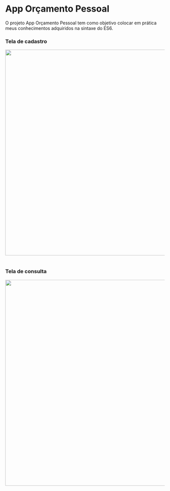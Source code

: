 <h1>App Orçamento Pessoal</h1>

<p> O projeto App Orçamento Pessoal tem como objetivo colocar em prática meus conhecimentos adquiridos na sintaxe do ES6.</p>

<h3>Tela de cadastro</h3>
<img width="650" src="https://user-images.githubusercontent.com/41491555/60633189-e06cb800-9ddf-11e9-9d6b-e09602d1ce14.png">

<br>
<br>

<h3>Tela de consulta</h3>
<img width="650" src="https://user-images.githubusercontent.com/41491555/60633277-3e010480-9de0-11e9-9d5a-ee5a9b1f9f55.png">